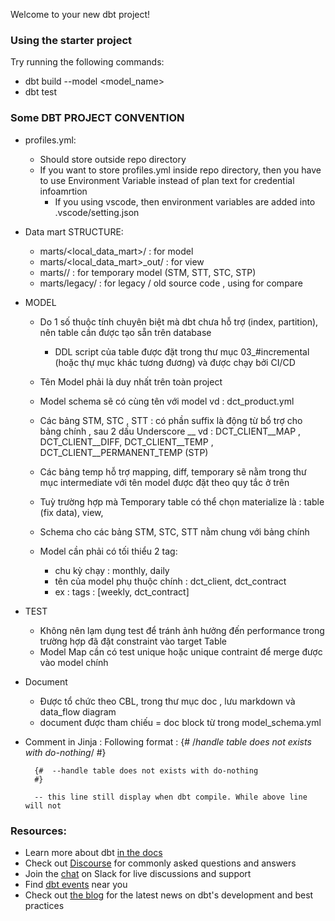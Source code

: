 Welcome to your new dbt project!


### Using the starter project

Try running the following commands:
- dbt build --model <model_name>
- dbt test

### Some DBT PROJECT CONVENTION
- profiles.yml:
    - Should store outside repo directory 
    - If you want to store profiles.yml inside repo directory, then you have to use Environment Variable instead of plan text for credential infoamrtion 
        - If you using vscode, then environment variables are added into .vscode/setting.json 

- Data mart STRUCTURE: 
    - marts/<local_data_mart>/      : for model 
    - marts/<local_data_mart>_out/  : for view 
    - marts/<intermediate>/         : for temporary model (STM, STT, STC, STP)
    - marts/legacy/                 : for legacy / old source code , using for compare

- MODEL 
    - Do 1 số thuộc tính chuyên biệt mà dbt chưa hỗ trợ (index, partition), nên table cần được tạo sẵn trên database 
        - DDL script của table được đặt trong thư mục 03_#incremental (hoặc thự mục khác tương đương) và được chạy bởi CI/CD

    - Tên Model phải là duy nhất trên toàn project 

    - Model schema sẽ có cùng tên với model vd : dct_product.yml

    - Các bảng STM, STC , STT       : có phần suffix là động từ bổ trợ cho bảng chính , sau 2 dấu Underscore __ 
        vd : DCT_CLIENT__MAP , DCT_CLIENT__DIFF, DCT_CLIENT__TEMP , DCT_CLIENT__PERMANENT_TEMP (STP) 
    
    - Các bảng temp hỗ trợ mapping, diff, temporary sẽ nằm trong thư mục intermediate với tên model được đặt theo quy tắc ở trên 

    - Tuỳ trường hợp mà Temporary table có thể chọn materialize là : table (fix data), view, 

    - Schema cho các bảng STM, STC, STT nằm chung với bảng chính 

    - Model cần phải có tối thiểu 2 tag: 
        - chu kỳ chạy : monthly, daily 
        - tên của model phụ thuộc chính : dct_client, dct_contract 
        - ex : tags : [weekly, dct_contract]

- TEST 
    - Không nên lạm dụng test để tránh ảnh hưởng đến performance trong trường hợp đã đặt constraint vào target Table 
    - Model Map cần có test unique hoặc unique contraint để merge được vào model chính 

- Document 
    - Được tổ chức theo CBL, trong thư mục doc , lưu markdown và data_flow diagram
    - document được tham chiếu = doc block từ trong model_schema.yml

- Comment in Jinja :
    Following format :
        {#  /*handle table does not exists with do-nothing*/ #}
        
        {#  --handle table does not exists with do-nothing
        #}
        
        -- this line still display when dbt compile. While above line will not 

### Resources:
- Learn more about dbt [in the docs](https://docs.getdbt.com/docs/introduction)
- Check out [Discourse](https://discourse.getdbt.com/) for commonly asked questions and answers
- Join the [chat](https://community.getdbt.com/) on Slack for live discussions and support
- Find [dbt events](https://events.getdbt.com) near you
- Check out [the blog](https://blog.getdbt.com/) for the latest news on dbt's development and best practices
